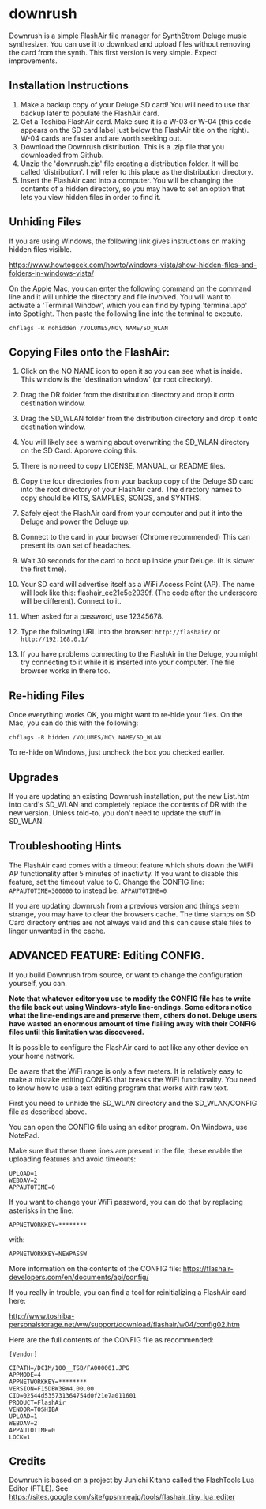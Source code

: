 # downrush
Downrush is a simple FlashAir file manager for SynthStrom Deluge music synthesizer. You can use it to download and upload files without removing the card from the synth. This first version is very simple. Expect improvements.

## Installation Instructions
1. Make a backup copy of your Deluge SD card! You will need to use that backup later to populate the FlashAir card.
1. Get a Toshiba FlashAir card. Make sure it is a  W-03 or W-04 (this code appears on the SD card label just below the FlashAir title on the right). W-04 cards are faster and are worth seeking out.
1. Download the Downrush distribution. This is a .zip file that you downloaded from Github.
1. Unzip the 'downrush.zip' file creating a distribution folder. It will be called 'distribution'. I will refer to this place as the distribution directory.
1. Insert the FlashAir card into a computer. You will be changing the contents of a hidden directory, so you may have
to set an option that lets you view hidden files in order to find it. 

## Unhiding Files
If you are using Windows, the following link gives instructions on making hidden files visible.


https://www.howtogeek.com/howto/windows-vista/show-hidden-files-and-folders-in-windows-vista/


On the Apple Mac, you can enter the following command on the command line and it will unhide the directory and file involved.
You will want to activate a 'Terminal Window', which you can find by typing 'terminal.app' into Spotlight. Then paste the following line into the terminal to execute.
````
chflags -R nohidden /VOLUMES/NO\ NAME/SD_WLAN
````


## Copying Files onto the FlashAir:

1. Click on the NO NAME icon to open it so you can see what is inside. This window is the 'destination window' (or root directory).
1. Drag the DR folder from the distribution directory and drop it onto destination window.
1. Drag the SD_WLAN folder from the distribution directory and drop it onto destination window.
1. You will likely see a warning about overwriting the SD_WLAN directory on the SD Card. Approve doing this.
1. There is no need to copy LICENSE, MANUAL, or README files.
1. Copy the four directories from your backup copy of the Deluge SD card into the root directory of your FlashAir card. The directory names to copy should be KITS, SAMPLES, SONGS, and SYNTHS.
1. Safely eject the FlashAir card from your computer and put it into the Deluge and power the Deluge up.
1. Connect to the card in your browser (Chrome recommended) This can present its own set of headaches.
1. Wait 30 seconds for the card to boot up inside your Deluge. (It is slower the first time).

  2. Your SD card will advertise itself as a WiFi Access Point (AP). The name will look like this: flashair_ec21e5e2939f. (The code after the underscore will be different). Connect to it.
  3. When asked for a password, use 12345678.
  4. Type the following URL into the browser: `http://flashair/` or `http://192.168.0.1/`
  5. If you have problems connecting to the FlashAir in the Deluge, you might try connecting to it while it is inserted into your computer. The file browser works in there too.

## Re-hiding Files

Once everything works OK, you might want to re-hide your files. On the Mac, you can do this with the following:

```
chflags -R hidden /VOLUMES/NO\ NAME/SD_WLAN
```

To re-hide on Windows, just uncheck the box you checked earlier.

## Upgrades

If you are updating an existing Downrush installation, put the new List.htm into card's SD_WLAN and completely replace the contents of DR with the new version. Unless told-to, you don't need to update the stuff in SD_WLAN.

## Troubleshooting Hints

The FlashAir card comes with a timeout feature which shuts down the WiFi AP functionality after 5 minutes of inactivity. If you want to disable this feature, set the timeout value to 0.
Change the CONFIG line: `APPAUTOTIME=300000` to instead be: `APPAUTOTIME=0` 

If you are updating downrush from a previous version and things seem strange, you may have to clear the browsers cache. The time stamps on SD Card directory entries are not always valid and this can cause stale files to linger unwanted in the cache.


## ADVANCED FEATURE: Editing CONFIG.

If you build Downrush from source, or want to change the configuration yourself, you can.

<b>Note that whatever editor you use to modify the CONFIG file has to write the file back out using Windows-style line-endings. Some editors notice what the line-endings are and preserve them, others do not. Deluge users have wasted an enormous amount of time flailing away with their CONFIG files until this limitation was discovered.</b>


It is possible to configure the FlashAir card to act like any other device on your home network.


Be aware that the WiFi range is only a few meters. It is relatively easy to make a mistake editing CONFIG that breaks the WiFi functionality. You need to know how to use a text editing program that works with raw text.

First you need to unhide the SD_WLAN directory and the SD_WLAN/CONFIG file as described above.

You can open the CONFIG file using an editor program. On Windows, use NotePad.


Make sure that these three lines are present in the file, these enable the uploading features and avoid timeouts:
```
UPLOAD=1
WEBDAV=2
APPAUTOTIME=0
```

If you want to change your WiFi password, you can do that by replacing asterisks in the line:
```
APPNETWORKKEY=********
```
with:
```
APPNETWORKKEY=NEWPASSW
```
More information on the contents of the CONFIG file:
https://flashair-developers.com/en/documents/api/config/

If you really in trouble, you can find a tool for reinitializing a FlashAir card here:

http://www.toshiba-personalstorage.net/ww/support/download/flashair/w04/config02.htm

Here are the full contents of the CONFIG file as recommended:

```
[Vendor]

CIPATH=/DCIM/100__TSB/FA000001.JPG
APPMODE=4
APPNETWORKKEY=********
VERSION=F15DBW3BW4.00.00
CID=02544d535731364754d0f21e7a011601
PRODUCT=FlashAir
VENDOR=TOSHIBA
UPLOAD=1
WEBDAV=2
APPAUTOTIME=0
LOCK=1

```
## Credits

Downrush is based on a project by Junichi Kitano called the FlashTools Lua Editor (FTLE). See https://sites.google.com/site/gpsnmeajp/tools/flashair_tiny_lua_editer
